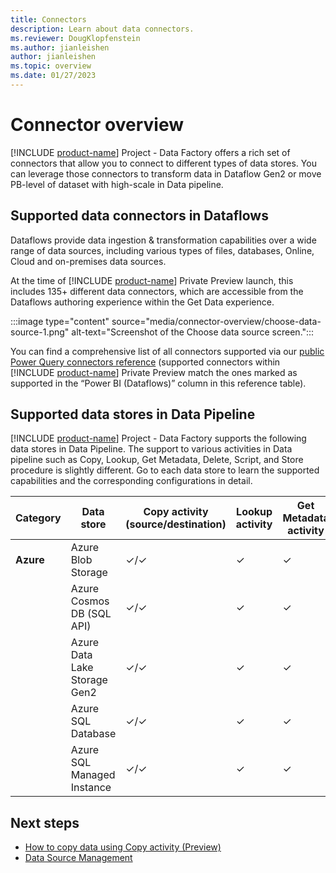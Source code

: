 ```yaml
---
title: Connectors
description: Learn about data connectors.
ms.reviewer: DougKlopfenstein
ms.author: jianleishen
author: jianleishen
ms.topic: overview 
ms.date: 01/27/2023
---
```


# Connector overview

[!INCLUDE [product-name](../includes/product-name.md)] Project - Data Factory offers a rich set of connectors that allow you to connect to different types of data stores. You can leverage those connectors to transform data in Dataflow Gen2 or move PB-level of dataset with high-scale in Data pipeline.

## Supported data connectors in Dataflows

Dataflows provide data ingestion & transformation capabilities over a wide range of data sources, including various types of files, databases, Online, Cloud and on-premises data sources.

At the time of [!INCLUDE [product-name](../includes/product-name.md)] Private Preview launch, this includes 135+ different data connectors, which are accessible from the Dataflows authoring experience within the Get Data experience.

:::image type="content" source="media/connector-overview/choose-data-source-1.png" alt-text="Screenshot of the Choose data source screen.":::

You can find a comprehensive list of all connectors supported via our [public Power Query connectors reference](/power-query/connectors/) (supported connectors within [!INCLUDE [product-name](../includes/product-name.md)] Private Preview match the ones marked as supported in the “Power BI (Dataflows)” column in this reference table).

## Supported data stores in Data Pipeline

[!INCLUDE [product-name](../includes/product-name.md)] Project - Data Factory supports the following data stores in Data Pipeline. The support to various activities in Data pipeline such as Copy, Lookup, Get Metadata, Delete, Script, and Store procedure is slightly different. Go to each data store to learn the supported capabilities and the corresponding configurations in detail.

| **Category** | **Data store** | **Copy activity (source/destination)** | **Lookup activity** | **Get Metadata activity** | **Delete activity** | **Script activity** | **Stored Procedure activity** |
|---|---|---|---|---|---|---|---|
| **Azure** | Azure Blob Storage | ✓/✓ | ✓ | ✓ | ✓ | - | - |
|  | Azure Cosmos DB (SQL API) | ✓/✓ | ✓ | ✓ | ✓ | - | - |
|  | Azure Data Lake Storage Gen2 | ✓/✓ | ✓ | ✓ | ✓ | - | - |
|  | Azure SQL Database | ✓/✓ | ✓ | ✓ | ✓ | ✓ | ✓ |
|  | Azure SQL Managed Instance | ✓/✓ | ✓ | ✓ | ✓ | ✓ | ✓ |

## Next steps

- [How to copy data using Copy activity (Preview)](copy-data-activity.md)
- [Data Source Management](data-source-management.md)
